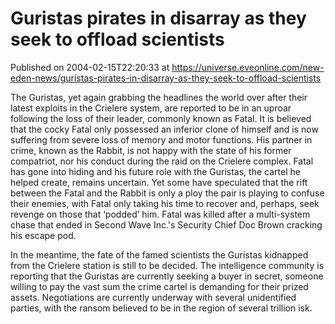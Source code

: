 # Guristas pirates in disarray as they seek to offload scientists
Published on 2004-02-15T22:20:33 at https://universe.eveonline.com/new-eden-news/guristas-pirates-in-disarray-as-they-seek-to-offload-scientists

The Guristas, yet again grabbing the headlines the world over after their latest exploits in the Crielere system, are reported to be in an uproar following the loss of their leader, commonly known as Fatal. It is believed that the cocky Fatal only possessed an inferior clone of himself and is now suffering from severe loss of memory and motor functions. His partner in crime, known as the Rabbit, is not happy with the state of his former compatriot, nor his conduct during the raid on the Crielere complex. Fatal has gone into hiding and his future role with the Guristas, the cartel he helped create, remains uncertain. Yet some have speculated that the rift between the Fatal and the Rabbit is only a ploy the pair is playing to confuse their enemies, with Fatal only taking his time to recover and, perhaps, seek revenge on those that ‘podded’ him. Fatal was killed after a multi-system chase that ended in Second Wave Inc.'s Security Chief Doc Brown cracking his escape pod.  
  
In the meantime, the fate of the famed scientists the Guristas kidnapped from the Crielere station is still to be decided. The intelligence community is reporting that the Guristas are currently seeking a buyer in secret, someone willing to pay the vast sum the crime cartel is demanding for their prized assets. Negotiations are currently underway with several unidentified parties, with the ransom believed to be in the region of several trillion isk.
